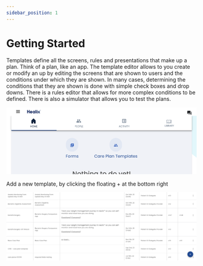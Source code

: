 ```yaml
---
sidebar_position: 1
---
```


# Getting Started

Templates define all the screens, rules and presentations that make up a plan.  Think of a plan, like an app.  The template editor allows to you create or modify an up by editing the screens that are shown to users and the conditions under which they are shown.  In many cases, determining the conditions that they are shown is done with simple check boxes and drop downs. There is a rules editor that allows for more complex conditions to be defined.  There is also a simulator that allows you to test the plans.

![Home](./img/home.png)

Add a new template, by clicking the floating + at the bottom right

![Templates List](./img/list-of-plan-templates.png)

